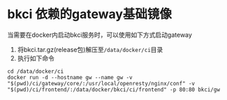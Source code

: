 # bkci 依赖的gateway基础镜像
当需要在docker内启动bkci服务时，可以使用如下方式启动gateway
1. 将bkci.tar.gz(release包)解压至`/data/docker/ci`目录
2. 执行如下命令
```shell
cd /data/docker/ci
docker run -d --hostname gw --name gw -v "$(pwd)/ci/gateway/core/:/usr/local/openresty/nginx/conf" -v "$(pwd)/ci/frontend/:/data/docker/bkci/ci/frontend" -p 80:80 bkci/gw
```
